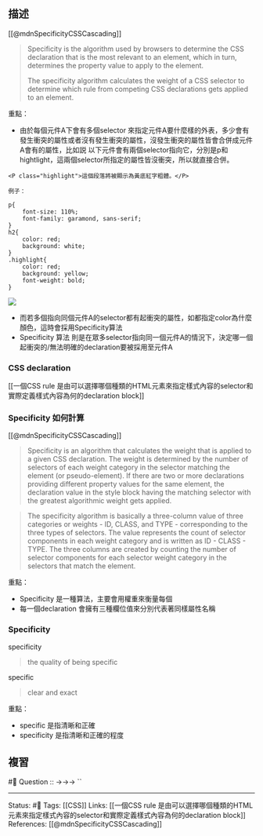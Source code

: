 

## 描述

[[@mdnSpecificityCSSCascading]]
> Specificity is the algorithm used by browsers to determine the CSS declaration that is the most relevant to an element, which in turn, determines the property value to apply to the element. 
> 
> The specificity algorithm calculates the weight of a CSS selector to determine which rule from competing CSS declarations gets applied to an element.





重點：
- 由於每個元件A下會有多個selector 來指定元件A要什麼樣的外表，多少會有發生衝突的屬性或者沒有發生衝突的屬性，沒發生衝突的屬性皆會合併成元件A會有的屬性，比如説 以下元件會有兩個selector指向它，分別是p和hightlight，這兩個selector所指定的屬性皆沒衝突，所以就直接合併。

`<P class="highlight">這個段落將被顯示為黃底紅字粗體。</P>`

```
例子：

p{
    font-size: 110%;
    font-family: garamond, sans-serif;
}
h2{
    color: red;
    background: white;
}
.highlight{
    color: red;
    background: yellow;
    font-weight: bold;
}
```
![](https://res.cloudinary.com/dqfxgtyoi/image/upload/v1661802724/blog/cssTag/css-merge-example_ms662h.png)

- 而若多個指向同個元件A的selector都有起衝突的屬性，如都指定color為什麼顏色，這時會採用Specificity算法
- Specificity 算法 則是在眾多selector指向同一個元件A的情況下，決定哪一個起衝突的/無法明確的declaration要被採用至元件A
### CSS declaration
[[一個CSS rule 是由可以選擇哪個種類的HTML元素來指定樣式內容的selector和實際定義樣式內容為何的declaration block]]

### Specificity 如何計算
[[@mdnSpecificityCSSCascading]]
> Specificity is an algorithm that calculates the weight that is applied to a given CSS declaration. The weight is determined by the number of selectors of each weight category in the selector matching the element (or pseudo-element). If there are two or more declarations providing different property values for the same element, the declaration value in the style block having the matching selector with the greatest algorithmic weight gets applied.

> The specificity algorithm is basically a three-column value of three categories or weights - ID, CLASS, and TYPE - corresponding to the three types of selectors. The value represents the count of selector components in each weight category and is written as ID - CLASS - TYPE. The three columns are created by counting the number of selector components for each selector weight category in the selectors that match the element.



重點：
- Specificity 是一種算法，主要會用權重來衡量每個
- 每一個declaration 會擁有三種欄位值來分別代表著同樣屬性名稱

### Specificity
specificity
> the quality of being specific 

specific
> clear and exact

重點：
- specific 是指清晰和正確
- specificity 是指清晰和正確的程度

## 複習
#🧠 Question :: ->->-> ``

---
Status: #🌱 
Tags:
[[CSS]]
Links:
[[一個CSS rule 是由可以選擇哪個種類的HTML元素來指定樣式內容的selector和實際定義樣式內容為何的declaration block]]
References:
[[@mdnSpecificityCSSCascading]]